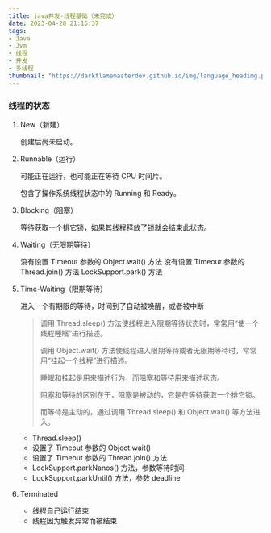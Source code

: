 ```yaml
---
title: java并发-线程基础（未完成）
date: 2023-04-20 21:16:37
tags: 
- Java
- Jvm
- 线程
- 并发
- 多线程
thumbnail: "https://darkflamemasterdev.github.io/img/language_headimg.png"
---
```


### 线程的状态

1. New（新建）

   创建后尚未启动。

2. Runnable（运行）

    可能正在运行，也可能正在等待 CPU 时间片。

    包含了操作系统线程状态中的 Running 和 Ready。

3. Blocking（阻塞）

   等待获取一个排它锁，如果其线程释放了锁就会结束此状态。

4. Waiting（无限期等待）

   没有设置 Timeout 参数的 Object.wait() 方法
   没有设置 Timeout 参数的 Thread.join() 方法
   LockSupport.park() 方法

5. Time-Waiting（限期等待）

   进入一个有期限的等待，时间到了自动被唤醒，或者被中断

   > 调用 Thread.sleep() 方法使线程进入限期等待状态时，常常用“使一个线程睡眠”进行描述。
   >
   > 调用 Object.wait() 方法使线程进入限期等待或者无限期等待时，常常用“挂起一个线程”进行描述。
   >
   > 睡眠和挂起是用来描述行为，而阻塞和等待用来描述状态。
   >
   > 阻塞和等待的区别在于，阻塞是被动的，它是在等待获取一个排它锁。
   >
   > 而等待是主动的，通过调用 Thread.sleep() 和 Object.wait() 等方法进入。

    - Thread.sleep()  
    - 设置了 Timeout 参数的 Object.wait()  
    - 设置了 Timeout 参数的 Thread.join() 方法  
    - LockSupport.parkNanos() 方法，参数等待时间  
    - LockSupport.parkUntil() 方法，参数 deadline  

6. Terminated  
   - 线程自己运行结束
   - 线程因为触发异常而被结束
